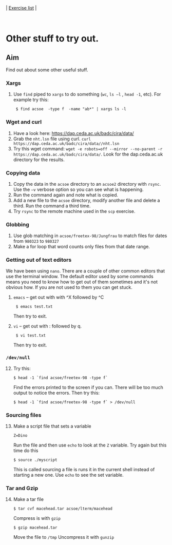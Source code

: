 | [Exercise list](shell_exercise_index.md) |

 
# Other stuff to try out.

## Aim
Find out about some other useful stuff.

### Xargs

1. Use `find` piped to `xargs` to do something (`wc`, `ls –l` , `head -1`, etc). For example try this:

        $ find acsoe  -type f  -name "ab*" | xargs ls -l
        
### Wget and curl

1. Have a look here: https://dap.ceda.ac.uk/badc/cira/data/ 
2. Grab the `nht.lsn` file using curl. `curl https://dap.ceda.ac.uk/badc/cira/data//nht.lsn`
3. Try this wget command: `wget -e robots=off --mirror --no-parent -r https://dap.ceda.ac.uk/badc/cira/data/`. Look for the dap.ceda.ac.uk directory for the results.

### Copying data

1. Copy the data in the `acsoe` directory to an `acsoe2` directory with `rsync`. Use the `–v` verbose option so you can see what is happening.
2. Run the command again and note what is copied.
3. Add a new file to the `acsoe` directory, modify another file and delete a third. Run the command a third time. 
4. Try `rsync` to the remote machine used in the `scp` exercise. 

### Globbing

1. Use glob matching in `acsoe/freetex-98/Jungfrau` to match files for dates from `980323` to `980327`
2. Make a for loop that word counts only files from that date range. 

### Getting out of text editors

We have been using `nano`. There are a couple of other common editors that use the terminal window. 
The default editor used by some commands means you need to know how to get out of them sometimes and 
it's not obvious how.  If you are not used to them you can get stuck.

1. `emacs` – get out with with ^X followed by ^C 

        $ emacs test.txt
    
    Then try to exit.

2. `vi` – get out with : followed by q. 

        $ vi test.txt

    Then try to exit.

### `/dev/null`

12. Try this:

        $ head -1 `find acsoe/freetex-98 -type f` 

    Find the errors printed to the screen if you can. There will be too much output to notice the errors. Then try this:

        $ head -1 `find acsoe/freetex-98 -type f` > /dev/null

### Sourcing files

13. Make a script file that sets a variable

        Z=Dino 

    Run the file and then use `echo` to look at the `Z` variable. Try again but this time do this

        $ source ./myscript

    This is called sourcing a file is runs it in the current shell instead of starting a new one. Use `echo` to see 
    the set variable. 

### Tar and Gzip

14. Make a tar file

        $ tar cvf macehead.tar acsoe/lterm/macehead

    Compress is with `gzip`

        $ gzip macehead.tar 

    Move the file to `/tmp`
    Uncompress it with `gunzip`


